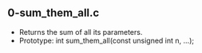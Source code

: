 ## 0-sum_them_all.c
- Returns the sum of all its parameters.
- Prototype: int sum_them_all(const unsigned int n, ...);
